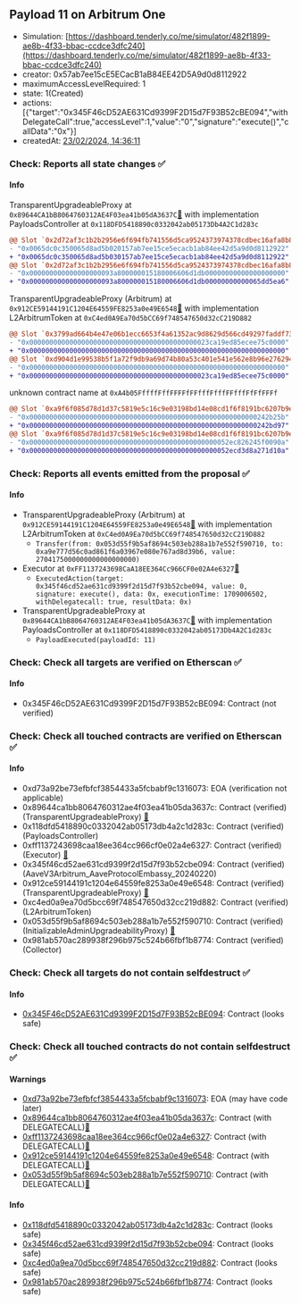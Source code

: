 ## Payload 11 on Arbitrum One

- Simulation: [https://dashboard.tenderly.co/me/simulator/482f1899-ae8b-4f33-bbac-ccdce3dfc240](https://dashboard.tenderly.co/me/simulator/482f1899-ae8b-4f33-bbac-ccdce3dfc240)
- creator: 0x57ab7ee15cE5ECacB1aB84EE42D5A9d0d8112922
- maximumAccessLevelRequired: 1
- state: 1(Created)
- actions: [{"target":"0x345F46cD52AE631Cd9399F2D15d7F93B52cBE094","withDelegateCall":true,"accessLevel":1,"value":"0","signature":"execute()","callData":"0x"}]
- createdAt: [23/02/2024, 14:36:11](https://arbiscan.io/tx/0x45811591db77df6c991d58819123862df5571fc3a2f22248cf2075ca103fd2c7)

### Check: Reports all state changes :white_check_mark:

#### Info


TransparentUpgradeableProxy at `0x89644CA1bB8064760312AE4F03ea41b05dA3637C`[:ghost:](https://github.com/bgd-labs/aave-address-book "GovernanceV3Arbitrum.PAYLOADS_CONTROLLER") with implementation PayloadsController at `0x118DFD5418890c0332042ab05173Db4A2C1d283c`
```diff
@@ Slot `0x2d72af3c1b2b2956e6f694fb741556d5ca9524373974378cdbec16afa8b84164` @@
- "0x0065dc0c350065d8ad5b020157ab7ee15ce5ecacb1ab84ee42d5a9d0d8112922"
+ "0x0065dc0c350065d8ad5b030157ab7ee15ce5ecacb1ab84ee42d5a9d0d8112922"
@@ Slot `0x2d72af3c1b2b2956e6f694fb741556d5ca9524373974378cdbec16afa8b84165` @@
- "0x000000000000000000093a800000015180006606d1db00000000000000000000"
+ "0x000000000000000000093a800000015180006606d1db00000000000065dd5ea6"
```

TransparentUpgradeableProxy (Arbitrum) at `0x912CE59144191C1204E64559FE8253a0e49E6548`[:ghost:](https://github.com/bgd-labs/aave-address-book "AaveV3Arbitrum.ASSETS.ARB.UNDERLYING") with implementation L2ArbitrumToken at `0xC4ed0A9Ea70d5bCC69f748547650d32cC219D882`
```diff
@@ Slot `0x3799ad664b4e47e06b1ecc6653f4a61352ac9d8629d566cd49297faddf73aca1` @@
- "0x000000000000000000000000000000000000000000023ca19ed85ecee75c0000"
+ "0x0000000000000000000000000000000000000000000000000000000000000000"
@@ Slot `0xd904d1e99538b5f1a72f9db9a69d74b80a53c401e541e562e8b96e2762941a5b` @@
- "0x0000000000000000000000000000000000000000000000000000000000000000"
+ "0x000000000000000000000000000000000000000000023ca19ed85ecee75c0000"
```

unknown contract name at `0xA4b05FffffFffFFFFfFFfffFfffFFfffFfFfFFFf`
```diff
@@ Slot `0xa9f6f085d78d1d37c5819e5c16c9e03198bd14e08cd1f6f8191bc6207b9e9706` @@
- "0x000000000000000000000000000000000000000000000000000000000242b25b"
+ "0x000000000000000000000000000000000000000000000000000000000242bd97"
@@ Slot `0xa9f6f085d78d1d37c5819e5c16c9e03198bd14e08cd1f6f8191bc6207b9e970b` @@
- "0x00000000000000000000000000000000000000000000000052ec826245f0090a"
+ "0x00000000000000000000000000000000000000000000000052ecd3d8a271d10a"
```


### Check: Reports all events emitted from the proposal :white_check_mark:

#### Info

- TransparentUpgradeableProxy (Arbitrum) at `0x912CE59144191C1204E64559FE8253a0e49E6548`[:ghost:](https://github.com/bgd-labs/aave-address-book "AaveV3Arbitrum.ASSETS.ARB.UNDERLYING") with implementation L2ArbitrumToken at `0xC4ed0A9Ea70d5bCC69f748547650d32cC219D882`
  - `Transfer(from: 0x053d55f9b5af8694c503eb288a1b7e552f590710, to: 0xa9e777d56c0ad861f6a03967e080e767ad8d39b6, value: 2704175000000000000000000)`
- Executor at `0xFF1137243698CaA18EE364Cc966CF0e02A4e6327`[:ghost:](https://github.com/bgd-labs/aave-address-book "AaveV3Arbitrum.ACL_ADMIN, GovernanceV3Arbitrum.EXECUTOR_LVL_1")
  - `ExecutedAction(target: 0x345f46cd52ae631cd9399f2d15d7f93b52cbe094, value: 0, signature: execute(), data: 0x, executionTime: 1709006502, withDelegatecall: true, resultData: 0x)`
- TransparentUpgradeableProxy at `0x89644CA1bB8064760312AE4F03ea41b05dA3637C`[:ghost:](https://github.com/bgd-labs/aave-address-book "GovernanceV3Arbitrum.PAYLOADS_CONTROLLER") with implementation PayloadsController at `0x118DFD5418890c0332042ab05173Db4A2C1d283c`
  - `PayloadExecuted(payloadId: 11)`

### Check: Check all targets are verified on Etherscan :white_check_mark:

#### Info

- 0x345F46cD52AE631Cd9399F2D15d7F93B52cBE094: Contract (not verified) 

### Check: Check all touched contracts are verified on Etherscan :white_check_mark:

#### Info

- 0xd73a92be73efbfcf3854433a5fcbabf9c1316073: EOA (verification not applicable)
- 0x89644ca1bb8064760312ae4f03ea41b05da3637c: Contract (verified) (TransparentUpgradeableProxy) [:ghost:](https://github.com/bgd-labs/aave-address-book "GovernanceV3Arbitrum.PAYLOADS_CONTROLLER")
- 0x118dfd5418890c0332042ab05173db4a2c1d283c: Contract (verified) (PayloadsController) 
- 0xff1137243698caa18ee364cc966cf0e02a4e6327: Contract (verified) (Executor) [:ghost:](https://github.com/bgd-labs/aave-address-book "AaveV3Arbitrum.ACL_ADMIN, GovernanceV3Arbitrum.EXECUTOR_LVL_1")
- 0x345f46cd52ae631cd9399f2d15d7f93b52cbe094: Contract (verified) (AaveV3Arbitrum_AaveProtocolEmbassy_20240220) 
- 0x912ce59144191c1204e64559fe8253a0e49e6548: Contract (verified) (TransparentUpgradeableProxy) [:ghost:](https://github.com/bgd-labs/aave-address-book "AaveV3Arbitrum.ASSETS.ARB.UNDERLYING")
- 0xc4ed0a9ea70d5bcc69f748547650d32cc219d882: Contract (verified) (L2ArbitrumToken) 
- 0x053d55f9b5af8694c503eb288a1b7e552f590710: Contract (verified) (InitializableAdminUpgradeabilityProxy) [:ghost:](https://github.com/bgd-labs/aave-address-book "AaveV3Arbitrum.COLLECTOR")
- 0x981ab570ac289938f296b975c524b66fbf1b8774: Contract (verified) (Collector) 

### Check: Check all targets do not contain selfdestruct :white_check_mark:

#### Info

- [0x345F46cD52AE631Cd9399F2D15d7F93B52cBE094](https://arbiscan.io/address/0x345F46cD52AE631Cd9399F2D15d7F93B52cBE094): Contract (looks safe)

### Check: Check all touched contracts do not contain selfdestruct :white_check_mark:

#### Warnings

- [0xd73a92be73efbfcf3854433a5fcbabf9c1316073](https://arbiscan.io/address/0xd73a92be73efbfcf3854433a5fcbabf9c1316073): EOA (may have code later)
- [0x89644ca1bb8064760312ae4f03ea41b05da3637c](https://arbiscan.io/address/0x89644ca1bb8064760312ae4f03ea41b05da3637c): Contract (with DELEGATECALL)[:ghost:](https://github.com/bgd-labs/aave-address-book "GovernanceV3Arbitrum.PAYLOADS_CONTROLLER")
- [0xff1137243698caa18ee364cc966cf0e02a4e6327](https://arbiscan.io/address/0xff1137243698caa18ee364cc966cf0e02a4e6327): Contract (with DELEGATECALL)[:ghost:](https://github.com/bgd-labs/aave-address-book "AaveV3Arbitrum.ACL_ADMIN, GovernanceV3Arbitrum.EXECUTOR_LVL_1")
- [0x912ce59144191c1204e64559fe8253a0e49e6548](https://arbiscan.io/address/0x912ce59144191c1204e64559fe8253a0e49e6548): Contract (with DELEGATECALL)[:ghost:](https://github.com/bgd-labs/aave-address-book "AaveV3Arbitrum.ASSETS.ARB.UNDERLYING")
- [0x053d55f9b5af8694c503eb288a1b7e552f590710](https://arbiscan.io/address/0x053d55f9b5af8694c503eb288a1b7e552f590710): Contract (with DELEGATECALL)[:ghost:](https://github.com/bgd-labs/aave-address-book "AaveV3Arbitrum.COLLECTOR")

#### Info

- [0x118dfd5418890c0332042ab05173db4a2c1d283c](https://arbiscan.io/address/0x118dfd5418890c0332042ab05173db4a2c1d283c): Contract (looks safe)
- [0x345f46cd52ae631cd9399f2d15d7f93b52cbe094](https://arbiscan.io/address/0x345f46cd52ae631cd9399f2d15d7f93b52cbe094): Contract (looks safe)
- [0xc4ed0a9ea70d5bcc69f748547650d32cc219d882](https://arbiscan.io/address/0xc4ed0a9ea70d5bcc69f748547650d32cc219d882): Contract (looks safe)
- [0x981ab570ac289938f296b975c524b66fbf1b8774](https://arbiscan.io/address/0x981ab570ac289938f296b975c524b66fbf1b8774): Contract (looks safe)

